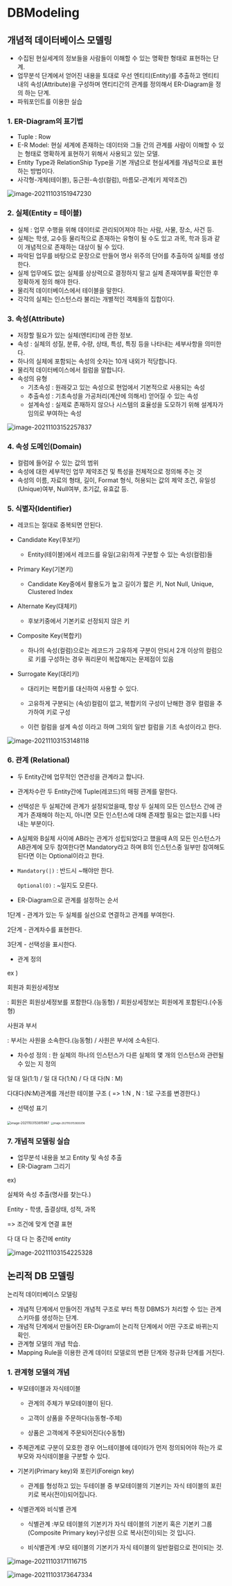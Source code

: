 # DBModeling



## 개념적 데이터베이스 모델링

- 수집된 현실세계의 정보들을 사람들이 이해할 수 있는 명확한 형태로 표현하는 단계.
- 업무분석 단계에서 얻어진 내용을 토대로 우선 엔티티(Entity)를 추출하고 엔티티 내의 속성(Attribute)을 구성하며 엔티티간의 관계를 정의해서 ER-Diagram을 정의 하는 단계.
- 파워포인트를 이용한 실습

 

### 1. ER-Diagram의 표기법

- Tuple : Row
- E-R Model: 현실 세계에 존재하는 데이터와 그들 간의 관계를 사람이 이해할 수 있는 형태로 명확하게 표현하기 위해서 사용되고 있는 모델.
- Entity Type과 RelationShip Type을 기본 개념으로 현실세계를 개념적으로 표현하는 방법이다.
- 사각형-개체(테이블), 둥근원-속성(컬럼), 마름모-관계(키 제약조건)

![image-20211103151947230](DBModeling_1103.assets/image-20211103151947230.png)



### 2. 실체(Entity = 테이블)

- 실체 : 업무 수행을 위해 데이터로 관리되어져야 하는 사람, 사물, 장소, 사건 등. 
- 실체는 학생, 교수등 물리적으로 존재하는 유형이 될 수도 있고 과목, 학과 등과 같이 개념적으로 존재하는 대상이 될 수 있다.
- 파악된 업무를 바탕으로 문장으로 만들어 명사 위주의 단어를 추출하여 실체를 생성한다.
- 실제 업무에도 없는 실체를 상상력으로 결정하지 말고 실제 존재여부를 확인한 후 정확하게 정의 해야 한다.
- 물리적 데이터베이스에서 테이블을 말한다. 
- 각각의 실체는 인스턴스라 불리는 개별적인 객체들의 집합이다.
  

### 3. 속성(Attribute)

- 저장할 필요가 있는 실체(엔티티)에 관한 정보.
- 속성 : 실체의 성질, 분류, 수량, 상태, 특성, 특징 등을 나타내는 세부사항을 의미한다.
- 하나의 실체에 포함되는 속성의 숫자는 10개 내외가 적당합니다.
- 물리적 데이터베이스에서 컬럼을 말합니다.
- 속성의 유형
  - 기초속성 : 원래갖고 있는 속성으로 현업에서 기본적으로 사용되는 속성
  - 추출속성 : 기초속성을 가공처리(계산에 의해서) 얻어질 수 있는 속성
  - 설계속성 : 실제로 존재하지 않으나 시스템의 효율성을 도모하기 위해 설계자가 임의로 부여하는 속성

![image-20211103152257837](DBModeling_1103.assets/image-20211103152257837.png)

### 4. 속성 도메인(Domain)

- 컬럼에 들어갈 수 있는 값의 범위
- 속성에 대한 세부적인 업무 제약조건 및 특성을 전체적으로 정의해 주는 것
- 속성의 이름, 자료의 형태, 길이, Format 형식, 허용되는 값의 제약 조건, 유일성(Unique)여부, Null여부, 초기값, 유효값 등.





### 5. 식별자(Identifier)

- 레코드는 절대로 중복되면 안된다.

- Candidate Key(후보키)
  - Entity(테이블)에서 레코드를 유일(고유)하게 구분할 수 있는 속성(컬럼)들

- Primary Key(기본키)
  - Candidate Key중에서 활용도가 높고 길이가 짧은 키, Not Null, Unique, Clustered Index

- Alternate Key(대체키)
  - 후보키중에서 기본키로 선정되지 않은 키

- Composite Key(복합키)
  - 하나의 속성(컬럼)으로는 레코드가 고유하게 구분이 안되서 2개 이상의 컬럼으로 키를 구성하는 경우 쿼리문이 복잡해지는 문제점이 있음

- Surrogate Key(대리키)

  - 대리키는 복합키를 대신하여 사용할 수 있다.

  - 고유하게 구분되는 (속성)컬럼이 없고, 복합키의 구성이 난해한 경우 컬럼을 추가하여 키로 구성 

  - 이런 컬럼을 설계 속성 이라고 하며 그외의 일반 컬럼을 기초 속성이라고 한다.

![image-20211103153148118](DBModeling_1103.assets/image-20211103153148118.png)



### 6. 관계 (Relational)

- 두 Entity간에 업무적인 연관성을 관계라고 합니다.

- 관계차수란 두 Entity간에 Tuple(레코드)의 매핑 관계를 말한다.

- 선택성은 두 실체간에 관계가 설정되었을때, 항상 두 실체의 모든 인스턴스 간에 관계가 존재해야 하는지, 아니면 모든 인스턴스에 대해 존재할 필요는 없는지를 나타내는 부분이다.

- A실체와 B실체 사이에 AB라는 관계가 성립되었다고 했을때 A의 모든 인스턴스가 AB관계에 모두 참여한다면 Mandatory라고 하며 B의 인스턴스중 일부만 참여해도 된다면 이는 Optional이라고 한다.

- `Mandatory(|)` : 반드시 ~해야만 한다. 

  `Optional(O)` : ~일지도 모른다.



- ER-Diagram으로 관계를 설정하는 순서

1단계 - 관계가 있는 두 실체를 실선으로 연결하고 관계를 부여한다.

2단계 - 관계차수를 표현한다.

3단계 - 선택성을 표시한다.



- 관계 정의

ex ) 

회원과 회원상세정보 

: 회원은 회원상세정보를 포함한다.(능동형) / 회원상세정보는 회원에게 포함된다.(수동형)



사원과 부서 

: 부서는 사원을 소속한다.(능동형) / 사원은 부서에 소속된다.



- 차수성 정의 : 한 실체의 하나의 인스턴스가 다른 실체의 몇 개의 인스턴스와 관련될 수 있는 지 정의

일 대 일(1:1) / 일 대 다(1:N) / 다 대 다(N : M)

다대다(N:M)관계를 개선한 테이블 구조 ( => 1:N , N : 1로 구조를 변경한다.)

- 선택성 표기

<img src="DBModeling_1103.assets/image-20211103153815987.png" alt="image-20211103153815987" style="zoom:50%;" />

<img src="DBModeling_1103.assets/image-20211103153830356.png" alt="image-20211103153830356" style="zoom:40%;" />



### 7. 개념적 모델링 실습 

- 업무분석 내용을 보고 Entity 및 속성 추출
- ER-Diagram 그리기 



ex)

실체와 속성 추출(명사를 찾는다.)

Entity - 학생, 출결상태, 성적, 과목

=> 조건에 맞게 연결 표현

다 대 다 는 중간에 entity

![image-20211103154225328](DBModeling_1103.assets/image-20211103154225328.png)







## 논리적 DB 모델링

논리적 데이터베이스 모델링

- 개념적 단계에서 만들어진 개념적 구조로 부터 특정 DBMS가 처리할 수  있는 관계 스키마를 생성하는 단계.
- 개념적 단계에서 만들어진 ER-Digram이 논리적 단계에서 어떤 구조로 바뀌는지 확인.
- 관계형 모델의 개념 학습.     
- Mapping Rule을 이용한 관계 데이터 모델로의 변환 단계와 정규화 단계를 거친다.



### 1. 관계형 모델의 개념

- 부모테이블과 자식테이블 

  - 관계의 주체가 부모테이블이 된다.

  - 고객이 상품을 주문하다(능동형-주체)
  - 상품은 고객에게 주문되어진다(수동형)

- 주체관계로 구분이 모호한 경우 어느테이블에  데이타가 먼저 정의되어야 하는가 로 부모와 자식테이블을  구분할 수 있다.

- 기본키(Primary key)와 포린키(Foreign key)
  - 관계를 형성하고 있는 두테이블 중 부모테이블의 기본키는 자식 테이블의 포린키로 복사(전이)되어집니다.

- 식별관계와 비식별 관계

  - 식별관계 :부모 테이블의 기본키가 자식 테이블의  기본키 혹은 기본키 그룹 (Composite Primary key)구성원 으로 복사(전이)되는 것 입니다.

  - 비식별관계 :부모 테이블의 기본키가 자식 테이블의 일반컬럼으로 전이되는 것.









![image-20211103171116715](DBModeling_1103.assets/image-20211103171116715.png)

![image-20211103173647334](DBModeling_1103.assets/image-20211103173647334.png)















































